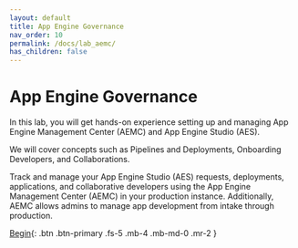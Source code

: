 ```yaml
---
layout: default
title: App Engine Governance
nav_order: 10
permalink: /docs/lab_aemc/
has_children: false
---
```


# App Engine Governance

In this lab, you will get hands-on experience setting up and managing App Engine Management Center (AEMC) and App Engine Studio (AES).

We will cover concepts such as Pipelines and Deployments, Onboarding Developers, and Collaborations.

Track and manage your App Engine Studio (AES) requests, deployments, applications, and collaborative developers using the App Engine Management Center (AEMC) in your production instance. Additionally, AEMC allows admins to manage app development from intake through production.

<!--[Begin][GuideLink]{: target="_blank" .btn .btn-primary .fs-5 .mb-4 .mb-md-0 .mr-2 }-->
[Begin][GuideLink]{: .btn .btn-primary .fs-5 .mb-4 .mb-md-0 .mr-2 }

[GuideLink]: https://creatorworkflowsnow.github.io/lab_aemc/
